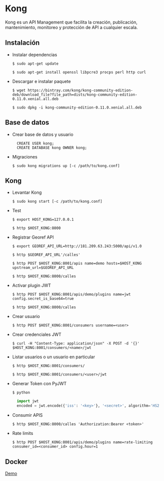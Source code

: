 # Kong

Kong es un API Management que facilita la creación, publicación, mantenimiento, monitoreo y protección de API a cualquier escala.

## Instalación

- Instalar dependencias

    `$ sudo apt-get update`
    
    `$ sudo apt-get install openssl libpcre3 procps perl http curl`

- Descargar e instalar paquete  

    `$ wget https://bintray.com/kong/kong-community-edition-deb/download_file?file_path=dists/kong-community-edition-0.11.0.xenial.all.deb`
    
    `$ sudo dpkg -i kong-community-edition-0.11.0.xenial.all.deb`

## Base de datos    

- Crear base de datos y usuario

    ```postgresplsql
      CREATE USER kong; 
      CREATE DATABASE kong OWNER kong;
    ```

- Migraciones

    `$ sudo kong migrations up [-c /path/to/kong.conf]`
    
## Kong

- Levantar Kong

    `$ sudo kong start [-c /path/to/kong.conf]`
    
    
- Test
    
    `$ export HOST_KONG=127.0.0.1`
    
    `$ http $HOST_KONG:8000`
    
- Registrar Georef API

    `$ export GEOREF_API_URL=http://181.209.63.243:5000/api/v1.0`
    
    `$ http $GEOREF_API_URL'/calles'`

    `$ http POST $HOST_KONG:8001/apis name=demo hosts=$HOST_KONG upstream_url=$GEOREF_API_URL`
    
    `$ http $HOST_KONG:8000/calles`
    
- Activar plugin JWT

    `$ http POST $HOST_KONG:8001/apis/demo/plugins name=jwt config.secret_is_base64=true`

    `$ http $HOST_KONG:8000/calles`
    
    
- Crear usuario

    `$ http POST $HOST_KONG:8001/consumers username=<user>`
  

- Crear credenciales JWT

    `$ curl -H "Content-Type: application/json" -X POST -d '{}' $HOST_KONG:8001/consumers/<name>/jwt`


- Listar usuarios o un usuario en particular

    `$ http $HOST_KONG:8001/consumers/`

    `$ http $HOST_KONG:8001/consumers/<user>/jwt`

    
- Generar Token con PyJWT

    `$ python`
    
    ```python
      import jwt
      encoded = jwt.encode({'iss': '<key>'}, '<secret>', algorithm='HS256')
    ```
- Consumir APIS

    `$ http $HOST_KONG:8000/calles 'Authorization:Bearer <token>'`
  
- Rate limits

    `$ http POST $HOST_KONG:8001/apis/demo/plugins name=rate-limiting consumer_id=<consumer_id> config.hour=1`

## Docker

[Demo](https://programar.cloud/post/demo-del-api-gateway-kong/)
